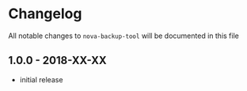 # Changelog

All notable changes to `nova-backup-tool` will be documented in this file

## 1.0.0 - 2018-XX-XX

- initial release
